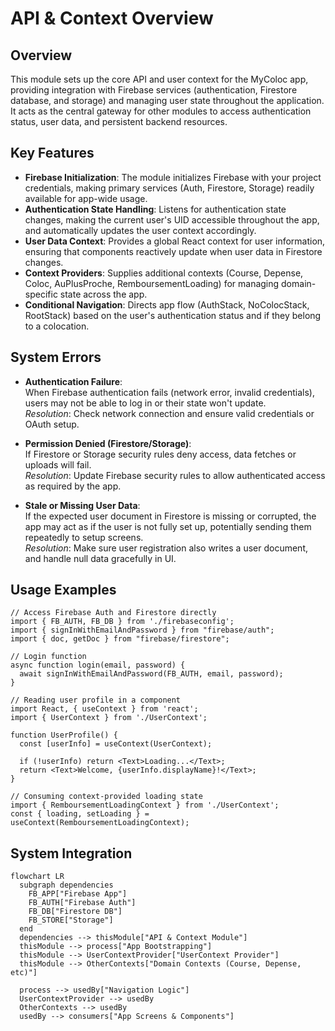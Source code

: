 # API & Context Overview

## Overview
This module sets up the core API and user context for the MyColoc app, providing integration with Firebase services (authentication, Firestore database, and storage) and managing user state throughout the application. It acts as the central gateway for other modules to access authentication status, user data, and persistent backend resources.

## Key Features
- **Firebase Initialization**: The module initializes Firebase with your project credentials, making primary services (Auth, Firestore, Storage) readily available for app-wide usage.
- **Authentication State Handling**: Listens for authentication state changes, making the current user's UID accessible throughout the app, and automatically updates the user context accordingly.
- **User Data Context**: Provides a global React context for user information, ensuring that components reactively update when user data in Firestore changes.
- **Context Providers**: Supplies additional contexts (Course, Depense, Coloc, AuPlusProche, RemboursementLoading) for managing domain-specific state across the app.
- **Conditional Navigation**: Directs app flow (AuthStack, NoColocStack, RootStack) based on the user's authentication status and if they belong to a colocation.

## System Errors
- **Authentication Failure**:  
  When Firebase authentication fails (network error, invalid credentials), users may not be able to log in or their state won't update.  
  *Resolution*: Check network connection and ensure valid credentials or OAuth setup.

- **Permission Denied (Firestore/Storage)**:  
  If Firestore or Storage security rules deny access, data fetches or uploads will fail.  
  *Resolution*: Update Firebase security rules to allow authenticated access as required by the app.

- **Stale or Missing User Data**:  
  If the expected user document in Firestore is missing or corrupted, the app may act as if the user is not fully set up, potentially sending them repeatedly to setup screens.  
  *Resolution*: Make sure user registration also writes a user document, and handle null data gracefully in UI.

## Usage Examples

```tsx
// Access Firebase Auth and Firestore directly
import { FB_AUTH, FB_DB } from './firebaseconfig';
import { signInWithEmailAndPassword } from "firebase/auth";
import { doc, getDoc } from "firebase/firestore";

// Login function
async function login(email, password) {
  await signInWithEmailAndPassword(FB_AUTH, email, password);
}

// Reading user profile in a component
import React, { useContext } from 'react';
import { UserContext } from './UserContext';

function UserProfile() {
  const [userInfo] = useContext(UserContext);

  if (!userInfo) return <Text>Loading...</Text>;
  return <Text>Welcome, {userInfo.displayName}!</Text>;
}

// Consuming context-provided loading state
import { RemboursementLoadingContext } from './UserContext';
const { loading, setLoading } = useContext(RemboursementLoadingContext);
```

## System Integration

```mermaid
flowchart LR
  subgraph dependencies
    FB_APP["Firebase App"]
    FB_AUTH["Firebase Auth"]
    FB_DB["Firestore DB"]
    FB_STORE["Storage"]
  end
  dependencies --> thisModule["API & Context Module"]
  thisModule --> process["App Bootstrapping"]
  thisModule --> UserContextProvider["UserContext Provider"]
  thisModule --> OtherContexts["Domain Contexts (Course, Depense, etc)"]

  process --> usedBy["Navigation Logic"]
  UserContextProvider --> usedBy
  OtherContexts --> usedBy
  usedBy --> consumers["App Screens & Components"]
```
